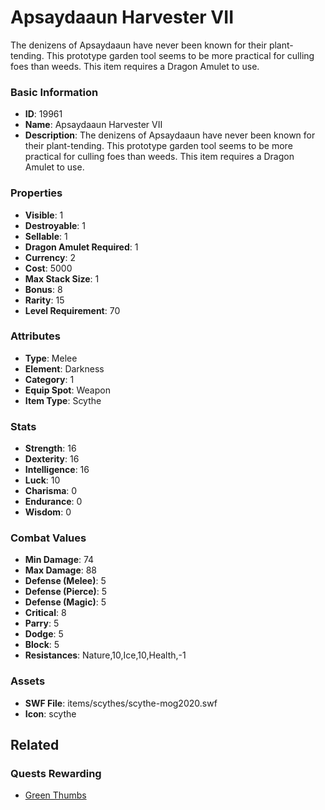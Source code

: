 # Apsaydaaun Harvester VII

The denizens of Apsaydaaun have never been known for their plant-tending. This prototype garden tool seems to be more practical for culling foes than weeds. This item requires a Dragon Amulet to use.

### Basic Information

- **ID**: 19961
- **Name**: Apsaydaaun Harvester VII
- **Description**: The denizens of Apsaydaaun have never been known for their plant-tending. This prototype garden tool seems to be more practical for culling foes than weeds. This item requires a Dragon Amulet to use.

### Properties

- **Visible**: 1
- **Destroyable**: 1
- **Sellable**: 1
- **Dragon Amulet Required**: 1
- **Currency**: 2
- **Cost**: 5000
- **Max Stack Size**: 1
- **Bonus**: 8
- **Rarity**: 15
- **Level Requirement**: 70

### Attributes

- **Type**: Melee
- **Element**: Darkness
- **Category**: 1
- **Equip Spot**: Weapon
- **Item Type**: Scythe

### Stats

- **Strength**: 16
- **Dexterity**: 16
- **Intelligence**: 16
- **Luck**: 10
- **Charisma**: 0
- **Endurance**: 0
- **Wisdom**: 0

### Combat Values

- **Min Damage**: 74
- **Max Damage**: 88
- **Defense (Melee)**: 5
- **Defense (Pierce)**: 5
- **Defense (Magic)**: 5
- **Critical**: 8
- **Parry**: 5
- **Dodge**: 5
- **Block**: 5
- **Resistances**: Nature,10,Ice,10,Health,-1

### Assets

- **SWF File**: items/scythes/scythe-mog2020.swf
- **Icon**: scythe

## Related

### Quests Rewarding

- [Green Thumbs](../quests/1757-green-thumbs.md)

